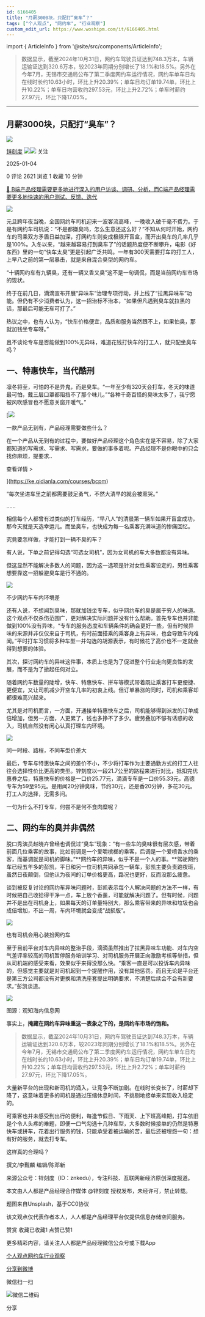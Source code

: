 ```yaml
---
id: 6166405
title: "月薪3000块，只配打“臭车”？"
tags: ["个人观点", "网约车", "行业观察"]
custom_edit_url: https://www.woshipm.com/it/6166405.html
---
```

import { ArticleInfo } from '@site/src/components/ArticleInfo';

<ArticleInfo
    author="锌刻度"
    authorLink="https://www.woshipm.com/u/1209497"
    published="2025-01-04"
    views={2621}
    comments={0}
    collects={1}
/>

> 数据显示，截至2024年10月31日，网约车驾驶员证达到748.3万本，车辆运输证达到320.6万本，较2023年同期分别增长了18.1%和18.5%‌。另外在今年7月，无锡市交通局公布了第二季度网约车运行情况，网约车单车日均在线时长约10.63小时，环比上升20.39%；单车日均订单19.74单，环比上升10.22%；单车日均营收约297.53元，环比上升2.72%；单车时薪约27.97元，环比下降17.05%。

---

## 月薪3000块，只配打“臭车”？

[![](https://static.woshipm.com/view/woshipm_api_def_20240715095229_7918.png?imageView2/1/w/72/h/72/q/100)](https://www.woshipm.com/u/1209497)

[锌刻度](https://www.woshipm.com/u/1209497) ![](https://static.woshipm.com/tag/1122_1@2x.png)![](https://static.woshipm.com/tag/2104_1@2x.png) 关注

2025-01-04

0 评论 2621 浏览 1 收藏 10 分钟

[🔗 B端产品经理需要更多地进行深入的用户访谈、调研、分析，而C端产品经理需要更多地快速的用户测试、反馈、迭代](https://ke.qidianla.com/courses/bcpm)

![](https://image.woshipm.com/2023/05/06/9cff87e0-ec01-11ed-adbb-00163e0b5ff3.jpg)

元旦跨年夜当晚，全国网约车司机迎来一波客流高峰，一晚收入破千毫不费力。于是有网约车司机说：“不是都嫌臭吗，怎么生意还这么好？”不知从何时开始，网约车的司乘双方矛盾日益加深，打网约车则变成极限开盲盒，而开出臭车的几率几乎是100%。入冬以来，“越来越容易打到臭车了”的话题热度便不断攀升，电影《好东西》里的一句“快车太臭”更是引起广泛共鸣。一年有300天需要打车的打工人，上早八之前的第一层暴击，就是来自混合臭型的网约车。

“十辆网约车有九辆臭，还有一辆又香又臭”这不是一句调侃，而是当前网约车市场的现状。

终于在前几日，滴滴宣布开展“异味车”治理专项行动，并上线了“拉黑异味车”功能。但仍有不少消费者认为，这一招治标不治本，“如果但凡遇到臭车就拉黑的话，那最后可能无车可打了。”

热议之中，也有人认为，“快车价格便宜，品质和服务当然跟不上，如果怕臭，那就加钱坐专车呀。”

且不谈论专车是否能做到100%无异味，难道花钱打快车的打工人，就只配坐臭车吗？

## 一、特惠快车，当代酷刑

凛冬将至，可怕的不是异鬼，而是臭车。“一年至少有320天会打车，冬天的味道最可怕，戴三层口罩都阻挡不了那个味儿。”“各种千奇百怪的臭味太多了，我宁愿被风吹感冒也不愿意关窗开暖气。”

[![](https://image.woshipm.com/2023/08/02/58dc678c-30e3-11ee-88e7-00163e0b5ff3.png)

一款产品无到有，产品经理需要做些什么？

在一个产品从无到有的过程中，要做好产品经理这个角色实在是不容易，除了大家都知道的写需求、写需求、写需求，要做的事多着呢。产品经理不是你眼中的只会找你麻烦，提要求..

查看详情 >

](https://ke.qidianla.com/courses/bcpm)

“每次坐进车里之前都需要鼓足勇气，不然大清早的就会被熏哭。”

……

相信每个人都曾有过类似的打车经历，“早八人”的清晨第一辆车如果开盲盒成功，那今天就是天选幸运儿。而坐臭车，也快成为每一名乘客充满味道的惨痛回忆。

究竟要怎样做，才能打到一辆不臭的车？

有人说，下单之前记得勾选“可选女司机”，因为女司机的车大多数都没有异味。

但这显然不能解决多数人的问题，因为这一选项是针对女性乘客设定的，男性乘客想要靠这一招躲避臭车是行不通的。

![](https://image.woshipm.com/wp-files/2025/01/bDxC0GzwjtwuoNlhJrMw.png)

不少网约车车内环境差

还有人说，不想闻到臭味，那就加钱坐专车，似乎网约车的臭是属于穷人的味道。这个观点不仅杀伤范围广，更对解决实际问题并没有什么帮助。首先专车也并非能做到100%没有异味，“专车的服务态度和车辆条件的确会更好一些，但有时候异味的来源并非仅仅来自于司机，有时前面搭乘的乘客身上有异味，也会导致车内难闻。”平时打车习惯将多种车型一并勾选的胡源表示，有时候花了高价也不一定就会得到想要的体验。

其次，探讨网约车的异味这件事，本质上也是为了促进整个行业走向更良性的发展，而不是为了掀起任何对立。

随着网约车数量的陡增，快车、特惠快车、拼车等模式带着既让乘客打车更便捷、更便宜，又让司机减少开空车几率的初衷上线。但订单暴涨的同时，司机和乘客却都很难高兴起来。

尤其是对司机而言，一方面，开通接单特惠快车之后，司机能够得到派发的订单成倍增加，但另一方面，人更累了，钱也多挣不了多少。疲劳叠加不够有诱惑的收入，司机自然没有闲心认真打理车内环境。

![](https://image.woshipm.com/wp-files/2025/01/zo6Y02meIJ1oZ1rE2YXe.png)

同一时段、路程，不同车型价差大

最后，专车与特惠快车之间的差价不小，不少将打车作为主要通勤方式的打工人往往会选择性价比更高的类型。锌刻度以一段21.7公里的路程来进行对比，抵扣完优惠券之后，特惠快车的价格是一口价25.77元，滴滴专车是一口价55.33元，高德专车为59至95元。是用闻20分钟臭味，节约30元，还是香20分钟，多花30元。打工人的选择，无需多问。

一句为什么不打专车，何尝不是何不食肉糜呢？

## 二、网约车的臭并非偶然

脱口秀演员赵晓卉曾经也调侃过“臭车”现象：“有一些车的臭味很有层次感，带着前面几位乘客的故事，比如前调是一个爱嚼槟榔的乘客，后调是一个爱喷香水的乘客，而基调就是司机的脚味。”**网约车的异味，似乎不是一个人的事。**驾驶网约车已经五年多的彭凯，平日和另一位司机共同承包一辆车，彭凯主要负责跑夜班，虽然日夜颠倒，但他认为夜间的订单价格更高，路况也更好，反而没那么疲惫。

谈到被反复讨论的网约车异味问题时，彭凯表示每个人解决问题的方法不一样，有时候把自己收拾得干净一点，车上放个香薰，可能就解决问题了。但有时候，问题并不是出在司机身上，如果每天的订单量特别大，那么乘客带来的异味和垃圾也会成倍增加，不出一周，车内环境就会变成“战损版”。

![](https://image.woshipm.com/wp-files/2025/01/Nkbl8XoOwLeUW1hPweOO.png)

也有司机会用心装扮网约车

至于目前平台对车内异味的整治手段，滴滴虽然推出了拉黑异味车功能、对车内空气差评率较高的司机暂停服务培训学习、对司机服务开展正向激励考核等举措，但从司机端的感受来看，效果似乎来得没那么快。“乘客一直是可以投诉车内异味的，但感觉主要就是对司机起到一个提醒作用，没有其他惩罚。而且无论是平台还是第三方公司都没有对更换和清洗座套提出明确要求，不清楚后续会不会有新要求。”彭凯谈道。

![](https://image.woshipm.com/wp-files/2025/01/k2ltY0tgRskb52ozcpxK.png)

图源：观知海内信息网

事实上，**掩藏在网约车异味重这一表象之下的，是网约车市场的饱和。**

> 数据显示，截至2024年10月31日，网约车驾驶员证达到748.3万本，车辆运输证达到320.6万本，较2023年同期分别增长了18.1%和18.5%‌。另外在今年7月，无锡市交通局公布了第二季度网约车运行情况，网约车单车日均在线时长约10.63小时，环比上升20.39%；单车日均订单19.74单，环比上升10.22%；单车日均营收约297.53元，环比上升2.72%；单车时薪约27.97元，环比下降17.05%。

大量新平台的出现和新司机的涌入，让竞争不断加剧。在线时长变长了，时薪却下降了，这意味着更多的司机是通过压缩休息时间，不挑剔地接单来实现收入稳定的。

可乘客也并未感受到出行的便利，每逢节假日、下雨天、上下班高峰期，打车依旧是个令人头疼的难题，即便一口气勾选十几种车型，大多数时候接单的仍然是特惠快车或拼车，花着出行服务的钱，只能承受着被运输的苦，最后还被埋怨一句：想有好的服务，就去打专车。

这样真的合理吗？

撰文/李觐麟 编辑/陈邓新

来源公众号：锌刻度（ID：znkedu），专注科技、互联网新经济原创深度报道。

本文由人人都是产品经理合作媒体 @锌刻度 授权发布，未经许可，禁止转载。

题图来自Unsplash，基于CC0协议

该文观点仅代表作者本人，人人都是产品经理平台仅提供信息存储空间服务。

赞赏 收藏已收藏1 点赞已赞1

更多精彩内容，请关注人人都是产品经理微信公众号或下载App

[个人观点](https://www.woshipm.com/tag/%e4%b8%aa%e4%ba%ba%e8%a7%82%e7%82%b9)[网约车](https://www.woshipm.com/tag/%e7%bd%91%e7%ba%a6%e8%bd%a6)[行业观察](https://www.woshipm.com/tag/%e8%a1%8c%e4%b8%9a%e8%a7%82%e5%af%9f)

[分享到微博](https://service.weibo.com/share/share.php?appkey=2775287854&title=月薪3000块，只配打“臭车”？&url=https://www.woshipm.com/it/6166405.html&pic=https://image.woshipm.com/2023/05/06/9cff87e0-ec01-11ed-adbb-00163e0b5ff3.jpg)

微信扫一扫

![微信二维码](https://api.pwmqr.com/qrcode/create/?url=https://www.woshipm.com/it/6166405.html)

分享